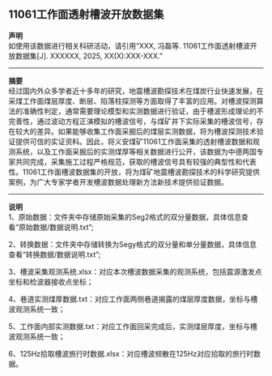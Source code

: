 ## 11061工作面透射槽波开放数据集  

**声明**  
如使用该数据进行相关科研活动，请引用“XXX, 冯磊等. 11061工作面透射槽波开放数据集[J]. XXXXXX, 2025, XX(X):XXX-XXX.”  

---
**摘要**  
经过国内外众多学者近十多年的研究，地震槽波勘探技术在煤炭行业快速发展，在采煤工作面煤层厚度、断层、陷落柱探测等方面取得了丰富的应用。对槽波探测算法的准确性判定，通常需要理论模型和实测数据进行验证，由于槽波形成理论的不完善性，通过波动方程正演模拟的槽波信号，与煤矿井下实际采集的槽波信号，存在较大的差异。如果能够收集工作面采掘后的煤层实测数据，将为槽波探测技术验证提供可信的实证资料。因此，将义安煤矿11061工作面采集的透射槽波数据和观测系统，以及工作面采掘后的实测煤厚等相关数据进行公开，该数据为中德两国专家共同完成，采集施工过程严格规范，获取的槽波信号具有较强的典型性和代表性。11061工作面槽波数据集的开放，将为煤矿地震槽波勘探技术的科学研究提供案例，为广大专家学者开发槽波数据处理新方法新技术提供验证数据。  

---
**说明**  
1、原始数据：文件夹中存储原始采集的Seg2格式的双分量数据，具体信息查看“原始数据/数据说明.txt”;

2、转换数据：文件夹中存储转换为Segy格式的双分量和单分量数据，具体信息查看“转换数据/数据说明.txt”;

3、槽波采集观测系统.xlsx：对应本次槽波数据采集的观测系统，包括震源激发点坐标和检波器接收点坐标；

4、巷道实测煤厚数据.txt：对应工作面两侧巷道揭露的煤层厚度数据，坐标与槽波观测系统一致；

5、工作面内部实测数据.txt：对应工作面回采完成后，实测煤层厚度，坐标与槽波观测系统一致；

6、125Hz拾取槽波旅行时数据.xlsx：对应槽波频散在125Hz对应拾取的旅行时数据。

